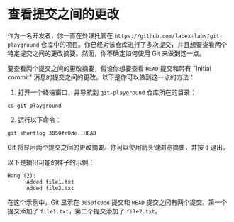 # 查看提交之间的更改

作为一名开发者，你一直在处理托管在 `https://github.com/labex-labs/git-playground` 仓库中的项目。你已经对该仓库进行了多次提交，并且想要查看两个特定提交之间的更改摘要。然而，你不确定如何使用 Git 来做到这一点。

要查看两个提交之间的更改摘要，假设你想要查看 `HEAD` 提交和带有 "Initial commit" 消息的提交之间的更改。以下是你可以做到这一点的方法：

1. 打开一个终端窗口，并导航到 `git-playground` 仓库所在的目录：

```
cd git-playground
```

2. 运行以下命令：

```
git shortlog 3050fc0de..HEAD
```

Git 将显示两个提交之间的更改摘要。你可以使用箭头键浏览摘要，并按 `Q` 退出。

以下是输出可能的样子的示例：

```shell
Hang (2):
      Added file1.txt
      Added file2.txt
```

在这个示例中，Git 显示在 `3050fc0de` 提交和 `HEAD` 提交之间有两个提交。第一个提交添加了 `file1.txt`，第二个提交添加了 `file2.txt`。
